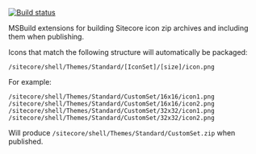 [![Build status](https://ci.appveyor.com/api/projects/status/n1pnky311hnto0kk/branch/master?svg=true)](https://ci.appveyor.com/project/richardszalay/sitecore-icon-build/branch/master)

MSBuild extensions for building Sitecore icon zip archives and including them when publishing.

Icons that match the following structure will automatically be packaged:

```
/sitecore/shell/Themes/Standard/[IconSet]/[size]/icon.png
```

For example:

```
/sitecore/shell/Themes/Standard/CustomSet/16x16/icon1.png
/sitecore/shell/Themes/Standard/CustomSet/16x16/icon2.png
/sitecore/shell/Themes/Standard/CustomSet/32x32/icon1.png
/sitecore/shell/Themes/Standard/CustomSet/32x32/icon2.png
```

Will produce `/sitecore/shell/Themes/Standard/CustomSet.zip` when published.
